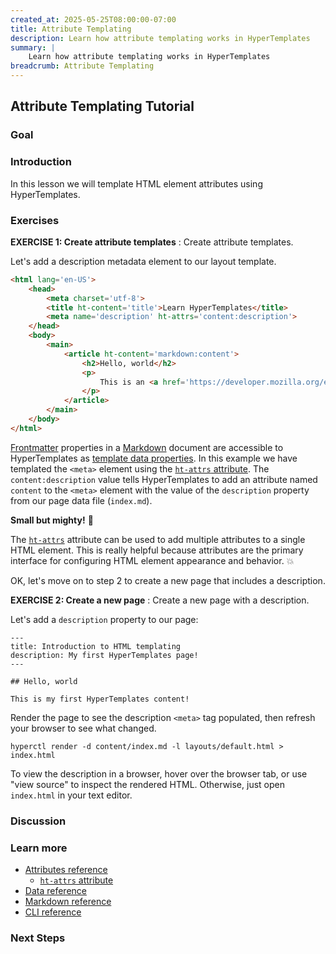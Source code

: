 ```yaml
---
created_at: 2025-05-25T08:00:00-07:00
title: Attribute Templating
description: Learn how attribute templating works in HyperTemplates
summary: |
    Learn how attribute templating works in HyperTemplates
breadcrumb: Attribute Templating
---
```


## Attribute Templating Tutorial

<auto-toc selectors='h3,h4,h5,h6,dl dt'></auto-toc>

### Goal

### Introduction

In this lesson we will template HTML element attributes using HyperTemplates.

### Exercises

**EXERCISE 1: Create attribute templates**
: Create attribute templates.

  Let's add a description metadata element to our layout template.

  <code-snippet ht-block filename="layouts/default.html" highlight='5'>
  
  ```html
  <html lang='en-US'>
      <head>
          <meta charset='utf-8'>
          <title ht-content='title'>Learn HyperTemplates</title>
          <meta name='description' ht-attrs='content:description'>
      </head>
      <body>
          <main>
              <article ht-content='markdown:content'>
                  <h2>Hello, world</h2>
                  <p>
                      This is an <a href='https://developer.mozilla.org/en-US/docs/Web/HTML'>HTML</a> layout!
                  </p>
              </article>
          </main>
      </body>
  </html>
  ```
  
  </code-snippet>

  [Frontmatter](/docs/reference/core/markdown/#frontmatter) properties in a [Markdown] document are accessible to HyperTemplates as [template data properties](/docs/reference/core/data/#template-data-properties).
  In this example we have templated the `<meta>` element using the [`ht-attrs` attribute](/docs/reference/core/attributes/ht-attrs/).
  The `content:description` value tells HyperTemplates to add an attribute named `content` to the `<meta>` element with the value of the `description` property from our page data file (`index.md`).

  <doc-quote ht-block>

  **Small but mighty!** 💪

  The [`ht-attrs`] attribute can be used to add multiple attributes to a single HTML element.
  This is really helpful because attributes are the primary interface for configuring HTML element appearance and behavior. :boom:

  </doc-quote>

  OK, let's move on to step 2 to create a new page that includes a description.


**EXERCISE 2: Create a new page**
: Create a new page with a description.

  Let's add a `description` property to our page:

  <code-snippet ht-block filename="content/index.md" highlight="3">
  
  ```plaintext
  ---
  title: Introduction to HTML templating
  description: My first HyperTemplates page!
  ---
  
  ## Hello, world
  
  This is my first HyperTemplates content!
  ```
  
  </code-snippet>
  
  
  Render the page to see the description `<meta>` tag populated, then refresh your browser to see what changed.
  
  ```shell
  hyperctl render -d content/index.md -l layouts/default.html > index.html
  ```
  
  To view the description in a browser, hover over the browser tab, or use "view source" to inspect the rendered HTML.
  Otherwise, just open `index.html` in your text editor.

### Discussion


### Learn more

* [Attributes reference](/docs/reference/core/attributes/)
  * [`ht-attrs` attribute](/docs/reference/core/ht-attrs/)
* [Data reference](/docs/reference/core/data/)
* [Markdown reference](/docs/reference/core/markdown/)
* [CLI reference](/docs/reference/cli/)

### Next Steps

<learn-more ht-block label='Lesson 3: Template Conditionals' href='../lesson-3/'>

<!-- Links -->
[`ht-attrs`]: /docs/reference/core/attributes/ht-attrs/
[element attributes]: https://developer.mozilla.org/en-US/docs/Web/HTML/Reference/Attributes
[Markdown]: /docs/reference/core/markdown/
